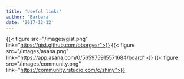 ```yaml
---
title: 'Useful links'
author: 'Barbara'
date: '2017-12-12'
---
```


{{< figure src="/images/gist.png" link="https://gist.github.com/bborgesr">}}
{{< figure src="/images/asana.png" link="https://app.asana.com/0/565975915571684/board">}}
{{< figure src="/images/community.png" link="https://community.rstudio.com/c/shiny">}}
